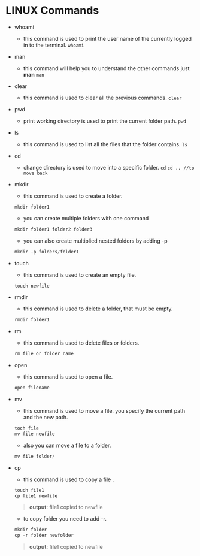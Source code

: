# LINUX Commands
- whoami
    - this command is used to print the user name of the currently logged in to the terminal.
      `whoami`
- man
    - this command will help you to understand the other commands just **man<command>**
      `man`
- clear
    - this command is used to clear all the previous commands.
      `clear`
- pwd
    - print working directory is used to print the current folder path.
      `pwd`
- ls
    - this command is used to list all the files that the folder contains.
      `ls`
- cd
    - change directory is used to move into a specific folder.
      `cd`
      `cd .. //to move back`
- mkdir
    - this command is used to create a folder.
    
    ```jsx
    mkdir folder1
    ```
    
    - you can create multiple folders with one command
    
    ```jsx
    mkdir folder1 folder2 folder3
    ```
    
    - you can also create multiplied nested folders by adding -p
    
    ```jsx
    mkdir -p folders/folder1
    ```
    
- touch
    - this command is used to create an empty file.
    
    ```jsx
    touch newfile
    ```
- rmdir
    - this command is used to delete a folder, that must be empty.
    
    ```jsx
    rmdir folder1
    ```
    
- rm
    - this command is used to delete files or folders.
    
    ```jsx
    rm file or folder name
    ```
    
- open
    - this command is used to open a file.
    
    ```jsx
    open filename
    ```
    
- mv
    - this command is used to move a file. you specify the current path and the new path.
    
    ```jsx
    toch file
    mv file newfile
    ```
    
    - also you can move a file to a folder.
    
    ```jsx
    mv file folder/
    ```
    
- cp
    - this command is used to copy a file .
    
    ```jsx
    touch file1
    cp file1 newfile
    ```
    
    > **output**: file1 copied to newfile
    > 
    - to copy folder you need to add -r.

    ```jsx
    mkdir folder
    cp -r folder newfolder
    ```
    
    > **output**: file1 copied to newfile
    >
